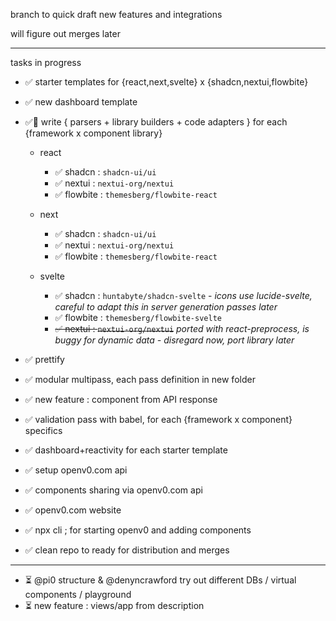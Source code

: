 branch to quick draft new features and integrations

will figure out merges later

---

tasks in progress

* ✅ starter templates for {react,next,svelte} x {shadcn,nextui,flowbite}
* ✅ new dashboard template
* ✅🥳 write { parsers + library builders + code adapters } for each {framework x component library}
  * react
    * ✅ shadcn : `shadcn-ui/ui`
    * ✅ nextui : `nextui-org/nextui`
    * ✅ flowbite : `themesberg/flowbite-react`

  * next
    * ✅ shadcn : `shadcn-ui/ui`
    * ✅ nextui : `nextui-org/nextui`
    * ✅ flowbite : `themesberg/flowbite-react`

  * svelte
    * ✅ shadcn : `huntabyte/shadcn-svelte` - *icons use lucide-svelte, careful to adapt this in server generation passes later*
    * ✅ flowbite : `themesberg/flowbite-svelte`
    * ~~✅ nextui : `nextui-org/nextui`~~ *ported with react-preprocess, is buggy for dynamic data - disregard now, port library later*

* ✅ prettify
* ✅ modular multipass, each pass definition in new folder
* ✅ new feature : component from API response
* ✅ validation pass with babel, for each {framework x component} specifics
* ✅ dashboard+reactivity for each starter template

* ✅ setup openv0.com api
* ✅ components sharing via openv0.com api
* ✅ openv0.com website

* ✅ npx cli ; for starting openv0 and adding components
* ✅ clean repo to ready for distribution and merges

---

* ⏳ @pi0 structure & @denyncrawford try out different DBs / virtual components / playground
* ⏳ new feature : views/app from description
